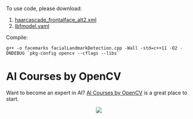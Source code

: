 To use code, please download:

1. [haarcascade_frontalface_alt2.xml](https://raw.githubusercontent.com/opencv/opencv/master/data/haarcascades/haarcascade_frontalface_alt2.xml)
2. [lbfmodel.yaml](https://raw.githubusercontent.com/kurnianggoro/GSOC2017/master/data/lbfmodel.yaml)

Compile:

```shell
g++ -o facemarks facialLandmarkDetection.cpp -Wall -std=c++11 -O2 -DNDEBUG `pkg-config opencv --cflags --libs`
```

# AI Courses by OpenCV

Want to become an expert in AI? [AI Courses by OpenCV](https://opencv.org/courses/) is a great place to start.

<a href="https://opencv.org/courses/">
<p align="center">
<img src="https://www.learnopencv.com/wp-content/uploads/2020/04/AI-Courses-By-OpenCV-Github.png">
</p>
</a>
